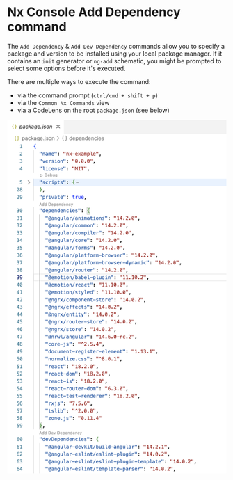 # Nx Console Add Dependency command

The `Add Dependency` & `Add Dev Dependency` commands allow you to specify a package and version to be installed using your local package manager. If it contains an `init` generator or `ng-add` schematic, you might be prompted to select some options before it's executed.

There are multiple ways to execute the command:

- via the command prompt (`ctrl/cmd + shift + p`)
- via the `Common Nx Commands` view
- via a CodeLens on the root `package.json` (see below)

![Codelens](../nx-console-add-dependency-codelens.png)
